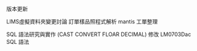 版本更新

LIMS虛擬資料夾變更討論
訂單樣品照程式解析
mantis 工單整理

SQL 語法研究與實作 (CAST CONVERT FLOAR DECIMAL)
修改 LM0703Dac SQL 語法
